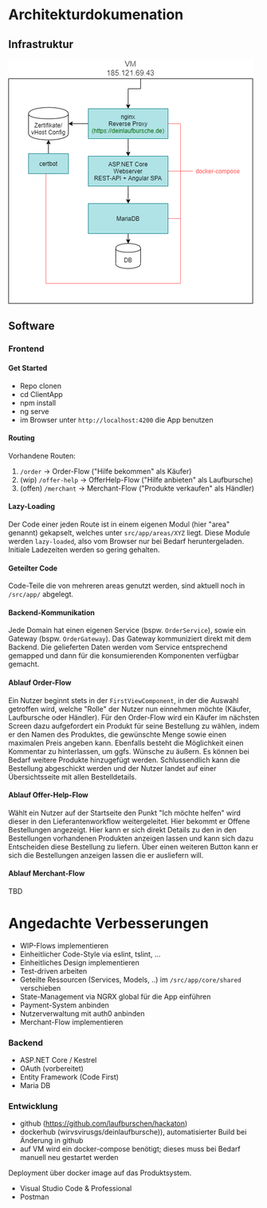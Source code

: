 # Architekturdokumenation

## Infrastruktur

![Architektur](./infrastructure.png)

## Software

### Frontend
#### Get Started
* Repo clonen
* cd ClientApp
* npm install
* ng serve
* im Browser unter `http://localhost:4200` die App benutzen

#### Routing
Vorhandene Routen:
1. `/order` -> Order-Flow ("Hilfe bekommen" als Käufer)
2. (wip) `/offer-help` -> OfferHelp-Flow ("Hilfe anbieten" als Laufbursche)
3. (offen) `/merchant` -> Merchant-Flow ("Produkte verkaufen" als Händler)

#### Lazy-Loading
Der Code einer jeden Route ist in einem eigenen Modul (hier "area" genannt) gekapselt, welches unter `src/app/areas/XYZ` liegt.
Diese Module werden `lazy-loaded`, also vom Browser nur bei Bedarf heruntergeladen. Initiale Ladezeiten werden so gering gehalten.

#### Geteilter Code
Code-Teile die von mehreren areas genutzt werden, sind aktuell noch in `/src/app/` abgelegt.

#### Backend-Kommunikation
Jede Domain hat einen eigenen Service (bspw. `OrderService`), sowie ein Gateway (bspw. `OrderGateway`).
Das Gateway kommuniziert direkt mit dem Backend. Die gelieferten Daten werden vom Service entsprechend gemapped und dann für die konsumierenden Komponenten verfügbar gemacht. 

#### Ablauf Order-Flow
Ein Nutzer beginnt stets in der `FirstViewComponent`, in der die Auswahl getroffen wird, welche "Rolle" der Nutzer nun einnehmen möchte (Käufer, Laufbursche oder Händler).
Für den Order-Flow wird ein Käufer im nächsten Screen dazu aufgefordert ein Produkt für seine Bestellung zu wählen, indem er den Namen des Produktes, die gewünschte Menge sowie einen maximalen
Preis angeben kann. Ebenfalls besteht die Möglichkeit einen Kommentar zu hinterlassen, um ggfs. Wünsche zu äußern.
Es können bei Bedarf weitere Produkte hinzugefügt werden. Schlussendlich kann die Bestellung abgeschickt werden und der Nutzer landet auf einer Übersichtsseite mit allen Bestelldetails.

#### Ablauf Offer-Help-Flow
Wählt ein Nutzer auf der Startseite den Punkt "Ich möchte helfen" wird dieser in den Lieferantenworkflow weitergeleitet. Hier bekommt er Offene Bestellungen angezeigt. Hier kann er sich direkt Details zu den in den Bestellungen vorhandenen Produkten anzeigen lassen und kann sich dazu Entscheiden diese Bestellung zu liefern. Über einen weiteren Button kann er sich die Bestellungen anzeigen lassen die er ausliefern will. 

#### Ablauf Merchant-Flow
TBD

# Angedachte Verbesserungen
* WIP-Flows implementieren
* Einheitlicher Code-Style via eslint, tslint, ...
* Einheitliches Design implementieren
* Test-driven arbeiten
* Geteilte Ressourcen (Services, Models, ..) im `/src/app/core/shared` verschieben
* State-Management via NGRX global für die App einführen
* Payment-System anbinden
* Nutzerverwaltung mit auth0 anbinden
* Merchant-Flow implementieren

### Backend

* ASP.NET Core / Kestrel
* OAuth (vorbereitet)
* Entity Framework (Code First)
* Maria DB

### Entwicklung

* github (https://github.com/laufburschen/hackaton)
* dockerhub (wirvsvirusgs/deinlaufbursche)), automatisierter Build bei Änderung in github
* auf VM wird ein docker-compose benötigt; dieses muss bei Bedarf manuell neu gestartet werden

Deployment über docker image auf das Produktsystem.

* Visual Studio Code & Professional
* Postman  